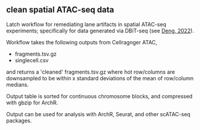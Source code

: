 ## clean spatial ATAC-seq data
Latch workflow for remediating lane artifacts in spatial ATAC-seq experiments;
specifically for data generated via DBiT-seq (see [Deng, 2022](https://www.nature.com/articles/s41586-022-05094-1)).

Workflow takes the following outputs from Cellragnger ATAC,
- fragments.tsv.gz
- singlecell.csv

and returns a 'cleaned' fragments.tsv.gz where hot row/columns are downsampled to be 
within x standard deviations of the mean of row/column medians.  

Output table is sorted for continuous chromosome blocks, and compressed with gbzip for ArchR.

Output can be used for analysis with ArchR, Seurat, and other scATAC-seq packages.


